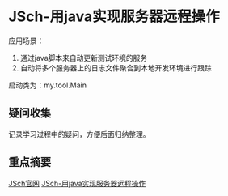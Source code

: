 # JSch-用java实现服务器远程操作

应用场景：
1. 通过java脚本来自动更新测试环境的服务
2. 自动将多个服务器上的日志文件聚合到本地开发环境进行跟踪

启动类为：my.tool.Main

## 疑问收集

记录学习过程中的疑问，方便后面归纳整理。

## 重点摘要

[JSch官网](http://www.jcraft.com/jsch/)
[JSch-用java实现服务器远程操作](https://segmentfault.com/a/1190000019967309?utm_source=tag-newest)

## 
